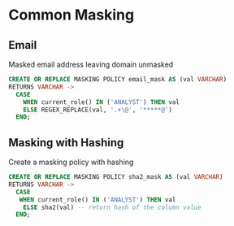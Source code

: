 # Common Masking

## Email

Masked email address leaving domain unmasked

```sql
CREATE OR REPLACE MASKING POLICY email_mask AS (val VARCHAR)
RETURNS VARCHAR ->
  CASE
    WHEN current_role() IN ('ANALYST') THEN val
    ELSE REGEX_REPLACE(val, '.+\@', '*****@')
  END;
```

## Masking with Hashing

Create a masking policy with hashing

```sql
CREATE OR REPLACE MASKING POLICY sha2_mask AS (val VARCHAR)
RETURNS VARCHAR ->
  CASE
   WHEN current_role() IN ('ANALYST') THEN val
    ELSE sha2(val) -- return hash of the column value
  END;
```
